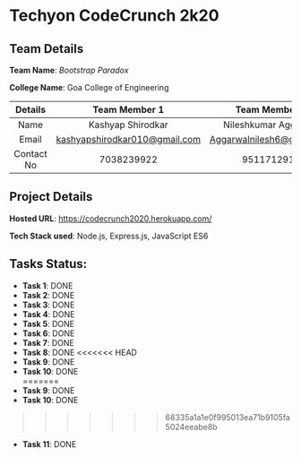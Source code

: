 # Techyon CodeCrunch 2k20

## Team Details

**Team Name**: *Bootstrap Paradox*

**College Name**: Goa College of Engineering

|**Details**   |     **Team Member 1**        |   **Team Member 2**       |   **Team Member 3**     |
|:-------:      | :-------------:               | :----------:               | :-----------:            |
|Name      | Kashyap Shirodkar            | Nileshkumar Aggarwal      | Trusha Neogi            |
|Email     | kashyapshirodkar010@gmail.com| Aggarwalnilesh6@gmail.com |trushaneogi05@gmail.com  |
|Contact No| 7038239922                   | 9511712918                | 7020054143              |

## Project Details

**Hosted URL**: <url>
https://codecrunch2020.herokuapp.com/

**Tech Stack used**: Node.js, Express.js, JavaScript ES6

## Tasks Status:

* **Task 1**: DONE
* **Task 2**: DONE
* **Task 3**: DONE
* **Task 4**: DONE
* **Task 5**: DONE
* **Task 6**: DONE
* **Task 7**: DONE
* **Task 8**: DONE
<<<<<<< HEAD
* **Task 9**: DONE   
* **Task 10**: DONE                                                                          
=======
* **Task 9**: DONE
* **Task 10**: DONE
>>>>>>> 68335a1a1e0f995013ea71b9105fa5024eeabe8b
* **Task 11**: DONE
